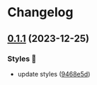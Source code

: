 # Changelog

## [0.1.1](https://github.com/hbstack/syntax-highlighting/compare/styles/doom-one2/v0.1.0...styles/doom-one2/v0.1.1) (2023-12-25)


### Styles 🎨

* update styles ([9468e5d](https://github.com/hbstack/syntax-highlighting/commit/9468e5d054f6c1775a1966bcf308506cebd2f804))
